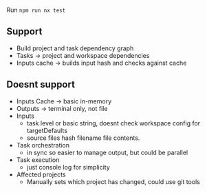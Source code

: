 
Run `npm run nx test`

## Support
- Build project and task dependency graph
- Tasks -> project and workspace dependencies
- Inputs cache -> builds input hash and checks against cache

## Doesnt support
- Inputs Cache -> basic in-memory
- Outputs -> terminal only, not file
- Inputs 
    - task level or basic string, doesnt check workspace config for targetDefaults
    - source files hash filename file contents.
- Task orchestration
    - in sync so easier to manage output, but could be parallel
- Task execution
    - just console log for simplicity
- Affected projects
    - Manually sets which project has changed, could use git tools